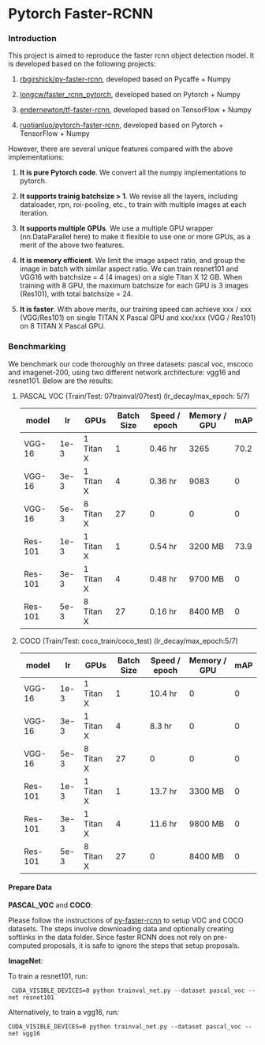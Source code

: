 # Pytorch Faster-RCNN

### Introduction

This project is aimed to reproduce the faster rcnn object detection model. It is developed based on the following projects:

1. [rbgirshick/py-faster-rcnn](https://github.com/rbgirshick/py-faster-rcnn), developed based on Pycaffe + Numpy

2. [longcw/faster_rcnn_pytorch](https://github.com/longcw/faster_rcnn_pytorch), developed based on Pytorch + Numpy

3. [endernewton/tf-faster-rcnn](https://github.com/endernewton/tf-faster-rcnn), developed based on TensorFlow + Numpy

4. [ruotianluo/pytorch-faster-rcnn](https://github.com/ruotianluo/pytorch-faster-rcnn), developed based on Pytorch + TensorFlow + Numpy

However, there are several unique features compared with the above implementations:

1) **It is pure Pytorch code**. We convert all the numpy implementations to pytorch.

2) **It supports trainig batchsize > 1**. We revise all the layers, including dataloader, rpn, roi-pooling, etc., to train with multiple images at each iteration.

3) **It supports multiple GPUs**. We use a multiple GPU wrapper (nn.DataParallel here) to make it flexible to use one or more GPUs, as a merit of the above two features.

4) **It is memory efficient**. We limit the image aspect ratio, and group the image in batch with similar aspect ratio. We can train resnet101 and VGG16 with batchsize = 4 (4 images) on a sigle Titan X 12 GB. When training with 8 GPU, the maximum batchsize for each GPU is 3 images (Res101), with total batchsize = 24. 

5) **It is faster**. With above merits, our training speed can achieve xxx / xxx (VGG/Res101) on single TITAN X Pascal GPU and xxx/xxx (VGG / Res101) on 8 TITAN X Pascal GPU.  

### Benchmarking

We benchmark our code thoroughly on three datasets: pascal voc, mscoco and imagenet-200, using two different network architecture: vgg16 and resnet101. Below are the results:

1. PASCAL VOC (Train/Test: 07trainval/07test) (lr_decay/max_epoch: 5/7)

	 model     | lr        | GPUs     | Batch Size |  Speed / epoch | Memory / GPU | mAP 
	-----------|-----------|----------|------------|-------|--------|-----
	VGG-16     | 1e-3|1 Titan X | 1           |  0.46 hr | 3265   | 70.2   
	VGG-16     | 3e-3|1 Titan X | 4          |  0.36 hr | 9083   | 0   
	VGG-16     | 5e-3|8 Titan X | 27         |  0       | 0      | 0   
	Res-101    | 1e-3|1 Titan X | 1          |  0.54 hr | 3200 MB  | 73.9   
	Res-101    | 3e-3|1 Titan X | 4          |  0.48 hr | 9700 MB  | 0   
	Res-101    | 5e-3|8 Titan X | 27         |  0.16 hr | 8400 MB  | 0   


1. COCO (Train/Test: coco_train/coco_test) (lr_decay/max_epoch:5/7)

	 model     | lr | GPUs     | Batch Size | Speed / epoch | Memory / GPU | mAP 
	-----------|-----------|----------|------------|-------|--------|-----
	VGG-16     | 1e-3 |1 Titan X | 1          |  10.4 hr | 0   | 0   
	VGG-16     | 3e-3 |1 Titan X | 4          |  8.3 hr  | 0   | 0   
	VGG-16     | 5e-3 |8 Titan X | 27         |  0       | 0   | 0   
	Res-101    | 1e-3 |1 Titan X | 1          |  13.7 hr | 3300 MB | 0   
	Res-101    | 3e-3 |1 Titan X | 4          |  11.6 hr | 9800 MB | 0   
	Res-101    | 5e-3 |8 Titan X | 27         |  0       | 8400 MB | 0  

#### Prepare Data 
**PASCAL_VOC** and **COCO**:

Please follow the instructions of [py-faster-rcnn](https://github.com/rbgirshick/py-faster-rcnn#beyond-the-demo-installation-for-training-and-testing-models) to setup VOC and COCO datasets. The steps involve downloading data and optionally creating softlinks in the data folder. Since faster RCNN does not rely on pre-computed proposals, it is safe to ignore the steps that setup proposals.

**ImageNet**:


To train a resnet101, run:
```
 CUDA_VISIBLE_DEVICES=0 python trainval_net.py --dataset pascal_voc --net resnet101
 ```
Alternatively, to train a vgg16, run:
```
CUDA_VISIBLE_DEVICES=0 python trainval_net.py --dataset pascal_voc --net vgg16
```

